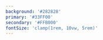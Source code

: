 ```yaml
---
background: '#282828'
primary: '#33FF00'
secondary: '#FFB000'
fontSize: 'clamp(1rem, 10vw, 5rem)'
---
```


